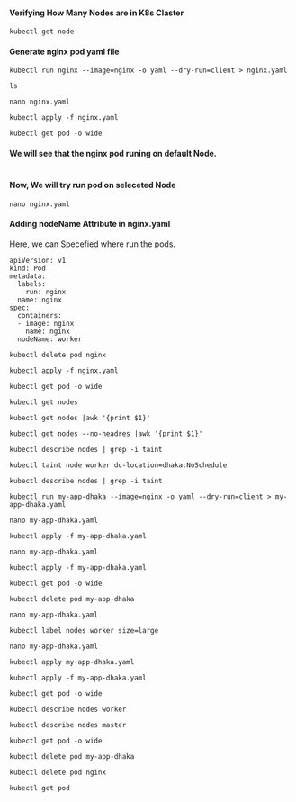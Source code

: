 #### Verifying How Many Nodes are in K8s Claster
~~~
kubectl get node
~~~
#### Generate nginx pod yaml file
~~~
kubectl run nginx --image=nginx -o yaml --dry-run=client > nginx.yaml
~~~
~~~
ls
~~~
~~~
nano nginx.yaml
~~~
~~~
kubectl apply -f nginx.yaml
~~~
~~~
kubectl get pod -o wide
~~~
#### We will see that the nginx pod runing on default Node.
#
#### Now, We will try run pod on seleceted Node
~~~
nano nginx.yaml
~~~
#### Adding nodeName Attribute in nginx.yaml
Here, we can Specefied where run the pods. 
~~~
apiVersion: v1
kind: Pod
metadata:
  labels:
    run: nginx
  name: nginx
spec:
  containers:
  - image: nginx
    name: nginx
  nodeName: worker
~~~
~~~
kubectl delete pod nginx
~~~
~~~
kubectl apply -f nginx.yaml
~~~
~~~
kubectl get pod -o wide
~~~
~~~
kubectl get nodes
~~~
~~~
kubectl get nodes |awk '{print $1}'
~~~
~~~
kubectl get nodes --no-headres |awk '{print $1}'
~~~
~~~
kubectl describe nodes | grep -i taint
~~~
~~~
kubectl taint node worker dc-location=dhaka:NoSchedule
~~~
~~~
kubectl describe nodes | grep -i taint
~~~
~~~
kubectl run my-app-dhaka --image=nginx -o yaml --dry-run=client > my-app-dhaka.yaml
~~~
~~~
nano my-app-dhaka.yaml
~~~
~~~
kubectl apply -f my-app-dhaka.yaml
~~~
~~~
nano my-app-dhaka.yaml
~~~
~~~
kubectl apply -f my-app-dhaka.yaml
~~~
~~~
kubectl get pod -o wide
~~~
~~~
kubectl delete pod my-app-dhaka
~~~
~~~
nano my-app-dhaka.yaml
~~~
~~~
kubectl label nodes worker size=large
~~~
~~~
nano my-app-dhaka.yaml
~~~
~~~
kubectl apply my-app-dhaka.yaml
~~~
~~~
kubectl apply -f my-app-dhaka.yaml
~~~
~~~
kubectl get pod -o wide
~~~
~~~
kubectl describe nodes worker
~~~
~~~
kubectl describe nodes master
~~~
~~~
kubectl get pod -o wide
~~~
~~~
kubectl delete pod my-app-dhaka
~~~
~~~
kubectl delete pod nginx
~~~
~~~
kubectl get pod
~~~


